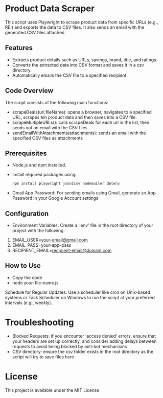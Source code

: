 # Product Data Scraper

This script uses Playwright to scrape product data from specific URLs (e.g., REI) and exports the data to CSV files. It also sends an email with the generated CSV files attached.

## Features

- Extracts product details such as URLs, savings, brand, title, and ratings.
- Converts the extracted data into CSV format and saves it in a csv directory.
- Automatically emails the CSV file to a specified recipient.

## Code Overview

The script consists of the following main functions:

- scrapeDeals(url,fileName): opens a browser, navigates to a specified URL, scrapes teh product data and then saves into a CSV file.
- scrapeMultipleURLs(): calls scrapeDeals for each url in the list, then sends out an email with the CSV files
- sendEmailWithAttachments(attachments): sends an email with the specified CSV files as attachments

## Prerequisites

- Node.js and npm installed.
- Install required packages using:

  ```bash
  npm install playwright json2csv nodemailer dotenv
  ```

- Gmail App Password: For sending emails using Gmail, generate an App Password in your Google Account settings

## Configuration

- Environment Variables: Create a '.env' file in the root directory of your project with the following:

1.  EMAIL_USER=your-email@gmail.com
2.  EMAIL_PASS=your-app-pass
3.  RECIPIENT_EMAIL=recipient-email@domain.com

## How to Use

- Copy the code
- node your-file-name.js

Schedule for Regular Updates:
Use a scheduler like cron on Unix-based systems or Task Scheduler on Windows to run the script at your preferred intervals (e.g., weekly).

# Troubleshooting

- Blocked Requests: if you encounter 'access denied' errors, ensure that your headers are set up correctly, and consider adding delays between requests to avoid being blocked by anti-bot mechanisms
- CSV directory: ensure the csv folder exists in the root directory as the script will try to save files here

# License

This project is available under the MIT License
